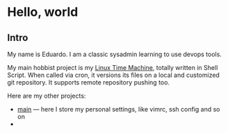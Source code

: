 # Hello, world

## Intro

My name is Eduardo. I am a classic sysadmin learning to use devops tools.

My main hobbist project is my [Linux Time Machine](https://github.com/elisboa/linux-time-machine.sh), totally written in Shell Script. When called via cron, it versions its files on a local and customized git repository. It supports remote repository pushing too.

Here are my other projects:

 - [main](https://github.com/elisboa/main) — here I store my personal settings, like vimrc, ssh config and so on 
 - 